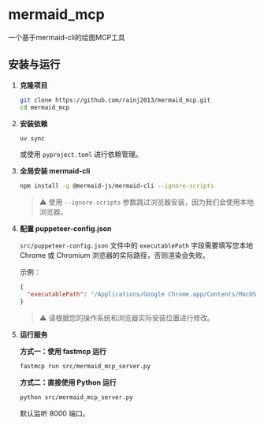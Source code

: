 # mermaid_mcp
一个基于mermaid-cli的绘图MCP工具

## 安装与运行

1. **克隆项目**
   ```bash
   git clone https://github.com/rainj2013/mermaid_mcp.git
   cd mermaid_mcp
   ```

2. **安装依赖**
   ```bash
   uv sync
   ```
   或使用 `pyproject.toml` 进行依赖管理。

3. **全局安装 mermaid-cli**
   ```bash
   npm install -g @mermaid-js/mermaid-cli --ignore-scripts
   ```
   
   > ⚠️ 使用 `--ignore-scripts` 参数跳过浏览器安装，因为我们会使用本地浏览器。

4. **配置 puppeteer-config.json**
   
   `src/puppeteer-config.json` 文件中的 `executablePath` 字段需要填写您本地 Chrome 或 Chromium 浏览器的实际路径，否则渲染会失败。
   
   示例：
   ```json
   {
     "executablePath": "/Applications/Google Chrome.app/Contents/MacOS/Google Chrome"
   }
   ```
   
   > ⚠️ 请根据您的操作系统和浏览器实际安装位置进行修改。

5. **运行服务**

   **方式一：使用 fastmcp 运行**
   ```bash
   fastmcp run src/mermaid_mcp_server.py
   ```

   **方式二：直接使用 Python 运行**
   ```bash
   python src/mermaid_mcp_server.py
   ```
   
   默认监听 8000 端口。
